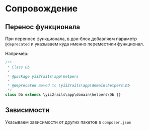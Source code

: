 Сопровождение
===
## Перенос функционала

При переносе функционала, в док-блок добавляем параметр `@deprecated` и указываем куда именно переместили функционал.

Например:

```php
/**
 * Class Db
 *
 * @package yii2rails\app\helpers
 *
 * @deprecated moved to \yii2rails\app\domain\helpers\Db
 */
class Db extends \yii2rails\app\domain\helpers\Db {}
```

## Зависимости

Указываем зависимости от других пакетов в `composer.json` 